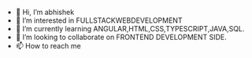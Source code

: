 - 👋 Hi, I’m abhishek
- 👀 I’m interested in  FULLSTACKWEBDEVELOPMENT
- 🌱 I’m currently learning ANGULAR,HTML,CSS,TYPESCRIPT,JAVA,SQL.
- 💞️ I’m looking to collaborate on FRONTEND DEVELOPMENT SIDE.
- 📫 How to reach me 

<!---
Abhishek15122001/Abhishek15122001 is a ✨ special ✨ repository because its `README.md` (this file) appears on your GitHub profile.
You can click the Preview link to take a look at your changes.
--->
